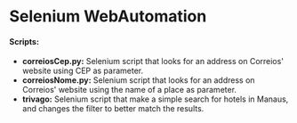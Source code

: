 # Selenium WebAutomation

<h4>Scripts:</h4>
<ul>
  <li><b>correiosCep.py:</b> Selenium script that looks for an address on Correios' website using CEP as parameter.</li>
  <li><b>correiosNome.py:</b> Selenium script that looks for an address on Correios' website using the name of a place as parameter.</li>
  <li><b>trivago:</b> Selenium script that make a simple search for hotels in Manaus, and changes the filter to better match the results.</li>
</ul>
